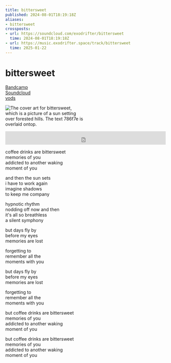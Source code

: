 ```yaml
---
title: bittersweet
published: 2024-08-01T18:19:18Z
aliases:
- bittersweet
crossposts:
- url: https://soundcloud.com/exodrifter/bittersweet
  time: 2024-08-01T18:19:18Z
- url: https://music.exodrifter.space/track/bittersweet
  time: 2025-01-22
---
```


# bittersweet

<div class="flex">
<div><i class="ri-store-2-fill"></i> <a href="https://music.exodrifter.space/track/bittersweet">Bandcamp</a></div>
<div><i class="ri-soundcloud-2-fill"></i> <a href="https://soundcloud.com/exodrifter/bittersweet">Soundcloud</a></div>
<div><i class="ri-video-fill"></i> <a href="https://vods.exodrifter.space/tag/song-bittersweet">vods</a></div>
</div>

<div style="width: 50%;">

![The cover art for bittersweet, which is a picture of a sun setting over forested hills. The text 786f7e is overlaid ontop.](bittersweet.png)

</div>

<iframe style="border: 0; width: 100%; max-width: 700px; height: 42px;" src="https://bandcamp.com/EmbeddedPlayer/album=253081176/size=small/bgcol=ffffff/linkcol=0687f5/track=2964576184/transparent=true/" seamless><a href="https://music.exodrifter.space/album/future-formant">future formant by exodrifter</a></iframe>

coffee drinks are bittersweet<br/>
memories of you<br/>
addicted to another waking<br/>
moment of you<br/>

and then the sun sets<br/>
i have to work again<br/>
imagine shadows<br/>
to keep me company<br/>

hypnotic rhythm<br/>
nodding off now and then<br/>
it's all so breathless<br/>
a silent symphony<br/>

but days fly by<br/>
before my eyes<br/>
memories are lost<br/>

forgetting to<br/>
remember all the<br/>
moments with you<br/>

but days fly by<br/>
before my eyes<br/>
memories are lost<br/>

forgetting to<br/>
remember all the<br/>
moments with you<br/>

but coffee drinks are bittersweet<br/>
memories of you<br/>
addicted to another waking<br/>
moment of you<br/>

but coffee drinks are bittersweet<br/>
memories of you<br/>
addicted to another waking<br/>
moment of you<br/>
